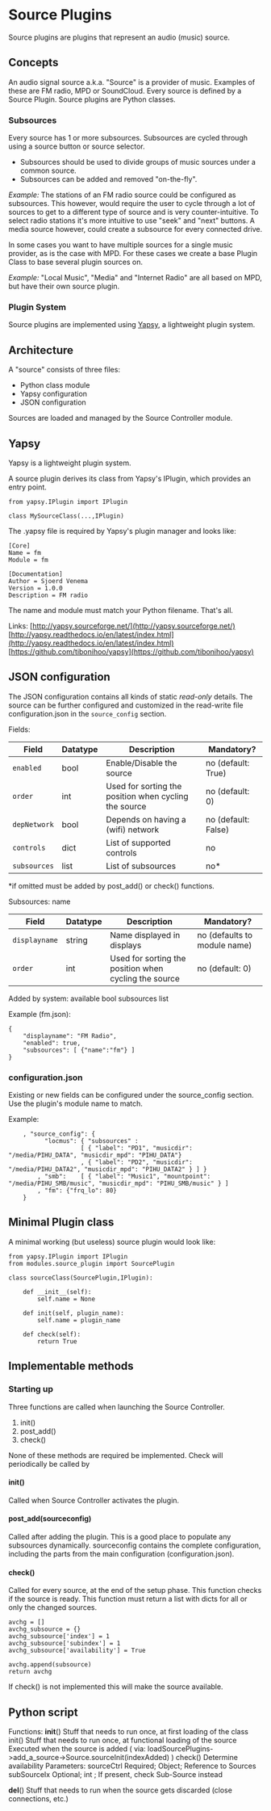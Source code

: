 # Source Plugins

Source plugins are plugins that represent an audio (music) source.


## Concepts

An audio signal source a.k.a. "Source" is a provider of music. Examples of these are FM radio, MPD or SoundCloud.
Every source is defined by a Source Plugin. Source plugins are Python classes.

### Subsources
Every source has 1 or more subsources. Subsources are cycled through using a source button or source selector.

 - Subsources should be used to divide groups of music sources under a common source.
 - Subsources can be added and removed "on-the-fly".

*Example:* The stations of an FM radio source could be configured as subsources. This however, would require the user to cycle through a lot of sources to get to a different type of source and is very counter-intuitive. To select radio stations it's more intuitive to use "seek" and "next" buttons.
A media source however, could create a subsource for every connected drive.

In some cases you want to have multiple sources for a single music provider, as is the case with MPD.
For these cases we create a base Plugin Class to base several plugin sources on.

*Example:* "Local Music", "Media" and "Internet Radio" are all based on MPD, but have their own source plugin.


### Plugin System

Source plugins are implemented using [Yapsy](#Yapsy), a lightweight plugin system.


## Architecture

A "source" consists of three files:

 - Python class module
 - Yapsy configuration
 - JSON configuration

Sources are loaded and managed by the Source Controller module.


## Yapsy

Yapsy is a lightweight plugin system.

A source plugin derives its class from Yapsy's IPlugin, which provides an entry point.

```
from yapsy.IPlugin import IPlugin

class MySourceClass(...,IPlugin)
```

The .yapsy file is required by Yapsy's plugin manager and looks like:

```
[Core]
Name = fm
Module = fm

[Documentation]
Author = Sjoerd Venema
Version = 1.0.0
Description = FM radio
```

The name and module must match your Python filename.
That's all.

Links:
[http://yapsy.sourceforge.net/](http://yapsy.sourceforge.net/)
[http://yapsy.readthedocs.io/en/latest/index.html](http://yapsy.readthedocs.io/en/latest/index.html)
[https://github.com/tibonihoo/yapsy](https://github.com/tibonihoo/yapsy)

## JSON configuration

The JSON configuration contains all kinds of static *read-only* details.
The source can be further configured and customized in the read-write file configuration.json in the `source_config` section.

Fields:

Field | Datatype | Description | Mandatory?
--- | --- | --- | ---
`enabled` | bool | Enable/Disable the source | no (default: True)
`order` | int | Used for sorting the position when cycling the source | no (default: 0)
`depNetwork` | bool | Depends on having a (wifi) network | no (default: False)
`controls` | dict | List of supported controls | no
`subsources` | list | List of subsources | no*

*if omitted must be added by post_add() or check() functions.

Subsources:
name

Field | Datatype | Description | Mandatory?
--- | --- | --- | ---
`displayname` | string | Name displayed in displays | no (defaults to module name)
`order` | int | Used for sorting the position when cycling the source | no (default: 0)


Added by system:
available	bool
subsources	list

Example (fm.json): 
```
{
	"displayname": "FM Radio",
	"enabled": true,
	"subsources": [ {"name":"fm"} ]
}
```

### configuration.json

Existing or new fields can be configured under the source_config section. Use the plugin's module name to match.

Example:
```
	, "source_config": {
		  "locmus": { "subsources" : 
		            [ { "label": "PD1", "musicdir": "/media/PIHU_DATA", "musicdir_mpd": "PIHU_DATA"}
		            , { "label": "PD2", "musicdir": "/media/PIHU_DATA2", "musicdir_mpd": "PIHU_DATA2" } ] }
		, "smb":    [ { "label": "Music1", "mountpoint": "/media/PIHU_SMB/music", "musicdir_mpd": "PIHU_SMB/music" } ]
		, "fm": {"frq_lo": 80}
	}
```


## Minimal Plugin class

A minimal working (but useless) source plugin would look like:

```
from yapsy.IPlugin import IPlugin
from modules.source_plugin import SourcePlugin

class sourceClass(SourcePlugin,IPlugin):

	def __init__(self):
		self.name = None
		
	def init(self, plugin_name):
		self.name = plugin_name	
		
	def check(self):
		return True

```

## Implementable methods

### Starting up

Three functions are called when launching the Source Controller.
 1. init()
 2. post_add()
 3. check()

None of these methods are required be implemented.
Check will periodically be called by 

#### init()

Called when Source Controller activates the plugin.

#### post_add(sourceconfig)

Called after adding the plugin.
This is a good place to populate any subsources dynamically.
sourceconfig contains the complete configuration, including the parts from the main configuration (configuration.json).

#### check()

Called for every source, at the end of the setup phase. This function checks if the source is ready.
This function must return a list with dicts for all or only the changed sources.

```
avchg = []
avchg_subsource = {}
avchg_subsource['index'] = 1
avchg_subsource['subindex'] = 1
avchg_subsource['availability'] = True

avchg.append(subsource)
return avchg

```

If check() is not implemented this will make the source available.


Python script
----------------

Functions:
 __init__()	Stuff that needs to run once, at first loading of the class
 init()		Stuff that needs to run once, at functional loading of the source
		Executed when the source is added ( via: loadSourcePlugins->add_a_source->Source.sourceInit(indexAdded) )
 check()		Determine availability
		Parameters:
			sourceCtrl	Required; Object; Reference to Sources
			subSourceIx	Optional; int	; If present, check Sub-Source instead

 __del__()	Stuff that needs to run when the source gets discarded (close connections, etc.)